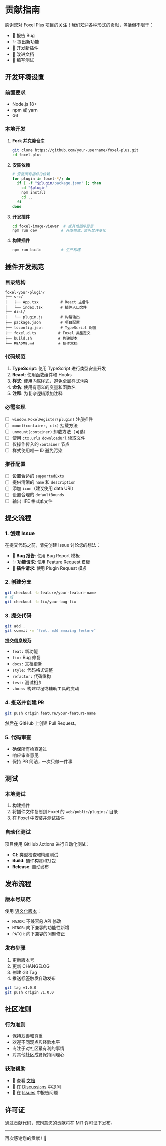 # 贡献指南

感谢您对 Foxel Plus 项目的关注！我们欢迎各种形式的贡献，包括但不限于：

- 🐛 报告 Bug
- ✨ 提出新功能
- 🔌 开发新插件
- 📝 改进文档
- 🧪 编写测试

## 开发环境设置

### 前置要求

- Node.js 18+ 
- npm 或 yarn
- Git

### 本地开发

1. **Fork 并克隆仓库**
   ```bash
   git clone https://github.com/your-username/foxel-plus.git
   cd foxel-plus
   ```

2. **安装依赖**
   ```bash
   # 安装所有插件的依赖
   for plugin in foxel-*/; do
     if [ -f "$plugin/package.json" ]; then
       cd "$plugin"
       npm install
       cd ..
     fi
   done
   ```

3. **开发插件**
   ```bash
   cd foxel-image-viewer  # 或其他插件目录
   npm run dev           # 开发模式，监听文件变化
   ```

4. **构建插件**
   ```bash
   npm run build         # 生产构建
   ```

## 插件开发规范

### 目录结构

```
foxel-your-plugin/
├── src/
│   ├── App.tsx          # React 主组件
│   └── index.tsx        # 插件入口文件
├── dist/
│   └── plugin.js        # 构建输出
├── package.json         # 项目配置
├── tsconfig.json        # TypeScript 配置
├── foxel.d.ts          # Foxel 类型定义
├── build.sh            # 构建脚本
└── README.md           # 插件文档
```

### 代码规范

1. **TypeScript**: 使用 TypeScript 进行类型安全开发
2. **React**: 使用函数组件和 Hooks
3. **样式**: 使用内联样式，避免全局样式污染
4. **命名**: 使用有意义的变量和函数名
5. **注释**: 为复杂逻辑添加注释

### 必需实现

- [ ] `window.FoxelRegister(plugin)` 注册插件
- [ ] `mount(container, ctx)` 挂载方法
- [ ] `unmount(container)` 卸载方法（可选）
- [ ] 使用 `ctx.urls.downloadUrl` 读取文件
- [ ] 仅操作传入的 `container` 节点
- [ ] 样式使用唯一 ID 避免污染

### 推荐配置

- [ ] 设置合适的 `supportedExts`
- [ ] 提供清晰的 `name` 和 `description`
- [ ] 添加 `icon`（建议使用 data URI）
- [ ] 设置合理的 `defaultBounds`
- [ ] 输出 IIFE 格式单文件

## 提交流程

### 1. 创建 Issue

在提交代码之前，请先创建 Issue 讨论您的想法：

- 🐛 **Bug 报告**: 使用 Bug Report 模板
- ✨ **功能请求**: 使用 Feature Request 模板  
- 🔌 **插件请求**: 使用 Plugin Request 模板

### 2. 创建分支

```bash
git checkout -b feature/your-feature-name
# 或
git checkout -b fix/your-bug-fix
```

### 3. 提交代码

```bash
git add .
git commit -m "feat: add amazing feature"
```

**提交信息规范**:
- `feat:` 新功能
- `fix:` Bug 修复
- `docs:` 文档更新
- `style:` 代码格式调整
- `refactor:` 代码重构
- `test:` 测试相关
- `chore:` 构建过程或辅助工具的变动

### 4. 推送并创建 PR

```bash
git push origin feature/your-feature-name
```

然后在 GitHub 上创建 Pull Request。

### 5. 代码审查

- 确保所有检查通过
- 响应审查意见
- 保持 PR 简洁，一次只做一件事

## 测试

### 本地测试

1. 构建插件
2. 将插件文件复制到 Foxel 的 `web/public/plugins/` 目录
3. 在 Foxel 中安装并测试插件

### 自动化测试

项目使用 GitHub Actions 进行自动化测试：

- **CI**: 类型检查和构建测试
- **Build**: 插件构建和打包
- **Release**: 自动发布

## 发布流程

### 版本号规范

使用 [语义化版本](https://semver.org/lang/zh-CN/)：

- `MAJOR`: 不兼容的 API 修改
- `MINOR`: 向下兼容的功能性新增
- `PATCH`: 向下兼容的问题修正

### 发布步骤

1. 更新版本号
2. 更新 CHANGELOG
3. 创建 Git Tag
4. 推送标签触发自动发布

```bash
git tag v1.0.0
git push origin v1.0.0
```

## 社区准则

### 行为准则

- 保持友善和尊重
- 欢迎不同观点和经验水平
- 专注于对社区最有利的事情
- 对其他社区成员保持同理心

### 获取帮助

- 📖 查看 [文档](https://foxel.cc/guide/plugins-guide.html)
- 💬 在 [Discussions](https://github.com/your-username/foxel-plus/discussions) 中提问
- 🐛 在 [Issues](https://github.com/your-username/foxel-plus/issues) 中报告问题

## 许可证

通过贡献代码，您同意您的贡献将在 MIT 许可证下发布。

---

再次感谢您的贡献！🎉
